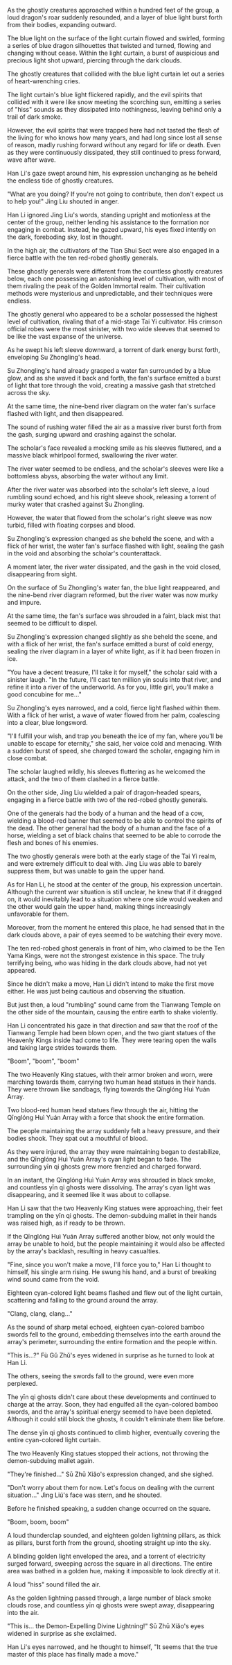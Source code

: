 As the ghostly creatures approached within a hundred feet of the group, a loud dragon's roar suddenly resounded, and a layer of blue light burst forth from their bodies, expanding outward.

The blue light on the surface of the light curtain flowed and swirled, forming a series of blue dragon silhouettes that twisted and turned, flowing and changing without cease. Within the light curtain, a burst of auspicious and precious light shot upward, piercing through the dark clouds.

The ghostly creatures that collided with the blue light curtain let out a series of heart-wrenching cries.

The light curtain's blue light flickered rapidly, and the evil spirits that collided with it were like snow meeting the scorching sun, emitting a series of "hiss" sounds as they dissipated into nothingness, leaving behind only a trail of dark smoke.

However, the evil spirits that were trapped here had not tasted the flesh of the living for who knows how many years, and had long since lost all sense of reason, madly rushing forward without any regard for life or death. Even as they were continuously dissipated, they still continued to press forward, wave after wave.

Han Li's gaze swept around him, his expression unchanging as he beheld the endless tide of ghostly creatures.

"What are you doing? If you're not going to contribute, then don't expect us to help you!" Jing Liu shouted in anger.

Han Li ignored Jing Liu's words, standing upright and motionless at the center of the group, neither lending his assistance to the formation nor engaging in combat. Instead, he gazed upward, his eyes fixed intently on the dark, foreboding sky, lost in thought.

In the high air, the cultivators of the Tian Shui Sect were also engaged in a fierce battle with the ten red-robed ghostly generals.

These ghostly generals were different from the countless ghostly creatures below, each one possessing an astonishing level of cultivation, with most of them rivaling the peak of the Golden Immortal realm. Their cultivation methods were mysterious and unpredictable, and their techniques were endless.

The ghostly general who appeared to be a scholar possessed the highest level of cultivation, rivaling that of a mid-stage Tai Yi cultivator. His crimson official robes were the most sinister, with two wide sleeves that seemed to be like the vast expanse of the universe.

As he swept his left sleeve downward, a torrent of dark energy burst forth, enveloping Su Zhongling's head.

Su Zhongling's hand already grasped a water fan surrounded by a blue glow, and as she waved it back and forth, the fan's surface emitted a burst of light that tore through the void, creating a massive gash that stretched across the sky.

At the same time, the nine-bend river diagram on the water fan's surface flashed with light, and then disappeared.

The sound of rushing water filled the air as a massive river burst forth from the gash, surging upward and crashing against the scholar.

The scholar's face revealed a mocking smile as his sleeves fluttered, and a massive black whirlpool formed, swallowing the river water.

The river water seemed to be endless, and the scholar's sleeves were like a bottomless abyss, absorbing the water without any limit.

After the river water was absorbed into the scholar's left sleeve, a loud rumbling sound echoed, and his right sleeve shook, releasing a torrent of murky water that crashed against Su Zhongling.

However, the water that flowed from the scholar's right sleeve was now turbid, filled with floating corpses and blood.

Su Zhongling's expression changed as she beheld the scene, and with a flick of her wrist, the water fan's surface flashed with light, sealing the gash in the void and absorbing the scholar's counterattack.

A moment later, the river water dissipated, and the gash in the void closed, disappearing from sight.

On the surface of Su Zhongling's water fan, the blue light reappeared, and the nine-bend river diagram reformed, but the river water was now murky and impure.

At the same time, the fan's surface was shrouded in a faint, black mist that seemed to be difficult to dispel.

Su Zhongling's expression changed slightly as she beheld the scene, and with a flick of her wrist, the fan's surface emitted a burst of cold energy, sealing the river diagram in a layer of white light, as if it had been frozen in ice.

"You have a decent treasure, I'll take it for myself," the scholar said with a sinister laugh. "In the future, I'll cast ten million yin souls into that river, and refine it into a river of the underworld. As for you, little girl, you'll make a good concubine for me..."

Su Zhongling's eyes narrowed, and a cold, fierce light flashed within them. With a flick of her wrist, a wave of water flowed from her palm, coalescing into a clear, blue longsword.

"I'll fulfill your wish, and trap you beneath the ice of my fan, where you'll be unable to escape for eternity," she said, her voice cold and menacing. With a sudden burst of speed, she charged toward the scholar, engaging him in close combat.

The scholar laughed wildly, his sleeves fluttering as he welcomed the attack, and the two of them clashed in a fierce battle.

On the other side, Jing Liu wielded a pair of dragon-headed spears, engaging in a fierce battle with two of the red-robed ghostly generals.

One of the generals had the body of a human and the head of a cow, wielding a blood-red banner that seemed to be able to control the spirits of the dead. The other general had the body of a human and the face of a horse, wielding a set of black chains that seemed to be able to corrode the flesh and bones of his enemies.

The two ghostly generals were both at the early stage of the Tai Yi realm, and were extremely difficult to deal with. Jing Liu was able to barely suppress them, but was unable to gain the upper hand.

As for Han Li, he stood at the center of the group, his expression uncertain.
Although the current war situation is still unclear, he knew that if it dragged on, it would inevitably lead to a situation where one side would weaken and the other would gain the upper hand, making things increasingly unfavorable for them.

Moreover, from the moment he entered this place, he had sensed that in the dark clouds above, a pair of eyes seemed to be watching their every move.

The ten red-robed ghost generals in front of him, who claimed to be the Ten Yama Kings, were not the strongest existence in this space. The truly terrifying being, who was hiding in the dark clouds above, had not yet appeared.

Since he didn't make a move, Han Li didn't intend to make the first move either. He was just being cautious and observing the situation.

But just then, a loud "rumbling" sound came from the Tianwang Temple on the other side of the mountain, causing the entire earth to shake violently.

Han Li concentrated his gaze in that direction and saw that the roof of the Tianwang Temple had been blown open, and the two giant statues of the Heavenly Kings inside had come to life. They were tearing open the walls and taking large strides towards them.

"Boom", "boom", "boom"

The two Heavenly King statues, with their armor broken and worn, were marching towards them, carrying two human head statues in their hands. They were thrown like sandbags, flying towards the Qīnglóng Huì Yuán Array.

Two blood-red human head statues flew through the air, hitting the Qīnglóng Huì Yuán Array with a force that shook the entire formation.

The people maintaining the array suddenly felt a heavy pressure, and their bodies shook. They spat out a mouthful of blood.

As they were injured, the array they were maintaining began to destabilize, and the Qīnglóng Huì Yuán Array's cyan light began to fade. The surrounding yīn qi ghosts grew more frenzied and charged forward.

In an instant, the Qīnglóng Huì Yuán Array was shrouded in black smoke, and countless yīn qi ghosts were dissolving. The array's cyan light was disappearing, and it seemed like it was about to collapse.

Han Li saw that the two Heavenly King statues were approaching, their feet trampling on the yīn qi ghosts. The demon-subduing mallet in their hands was raised high, as if ready to be thrown.

If the Qīnglóng Huì Yuán Array suffered another blow, not only would the array be unable to hold, but the people maintaining it would also be affected by the array's backlash, resulting in heavy casualties.

"Fine, since you won't make a move, I'll force you to," Han Li thought to himself, his single arm rising. He swung his hand, and a burst of breaking wind sound came from the void.

Eighteen cyan-colored light beams flashed and flew out of the light curtain, scattering and falling to the ground around the array.

"Clang, clang, clang..."

As the sound of sharp metal echoed, eighteen cyan-colored bamboo swords fell to the ground, embedding themselves into the earth around the array's perimeter, surrounding the entire formation and the people within.

"This is...?" Fù Gǔ Zhǔ's eyes widened in surprise as he turned to look at Han Li.

The others, seeing the swords fall to the ground, were even more perplexed.

The yīn qi ghosts didn't care about these developments and continued to charge at the array. Soon, they had engulfed all the cyan-colored bamboo swords, and the array's spiritual energy seemed to have been depleted. Although it could still block the ghosts, it couldn't eliminate them like before.

The dense yīn qi ghosts continued to climb higher, eventually covering the entire cyan-colored light curtain.

The two Heavenly King statues stopped their actions, not throwing the demon-subduing mallet again.

"They're finished..." Sū Zhū Xiǎo's expression changed, and she sighed.

"Don't worry about them for now. Let's focus on dealing with the current situation..." Jìng Liú's face was stern, and he shouted.

Before he finished speaking, a sudden change occurred on the square.

"Boom, boom, boom"

A loud thunderclap sounded, and eighteen golden lightning pillars, as thick as pillars, burst forth from the ground, shooting straight up into the sky.

A blinding golden light enveloped the area, and a torrent of electricity surged forward, sweeping across the square in all directions. The entire area was bathed in a golden hue, making it impossible to look directly at it.

A loud "hiss" sound filled the air.

As the golden lightning passed through, a large number of black smoke clouds rose, and countless yīn qi ghosts were swept away, disappearing into the air.

"This is... the Demon-Expelling Divine Lightning!" Sū Zhū Xiǎo's eyes widened in surprise as she exclaimed.

Han Li's eyes narrowed, and he thought to himself, "It seems that the true master of this place has finally made a move."